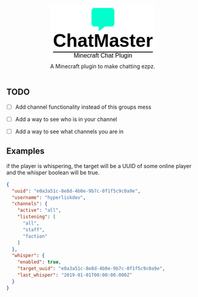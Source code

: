 <div align="center">
    <img src="./assets/logo.png" alt="project logo"/> <br/>
    A Minecraft plugin to make chatting ezpz.<br/> <br/>
</div>

## TODO

- [ ] Add channel functionality instead of this groups mess
- [ ] Add a way to see who is in your channel
- [ ] Add a way to see what channels you are in


## Examples

if the player is whispering, the target will be a UUID of some online player and the whisper boolean will be true.

```json
{
  "uuid": "e0a3a51c-8e8d-4b0e-9b7c-0f1f5c9c0a9e",
  "username": "hyperliskdev",
  "channels": {
    "active": "all",
    "listening": [
      "all",
      "staff",
      "faction"
    ]
  },
  "whisper": {
    "enabled": true,
    "target_uuid": "e0a3a51c-8e8d-4b0e-9b7c-0f1f5c9c0a9e",
    "last_whisper": "2019-01-01T00:00:00.000Z"
  }
}
```